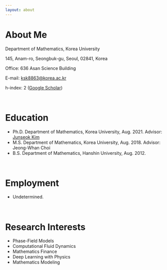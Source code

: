 ```yaml
---
layout: about 
---
```


# About Me
Department of Mathematics, Korea University

145, Anam-ro, Seongbuk-gu, Seoul, 02841, Korea

Office: 636 Asan Science Building

E-mail: ksk8863@korea.ac.kr

h-index: 2 ([Google Scholar](https://scholar.google.co.uk/citations?user=JB4JxcIAAAAJ&hl=en))

<br/>

# Education
* Ph.D. Department of Mathematics, Korea University, Aug. 2021. Advisor: [Junseok Kim](https://mathematicians.korea.ac.kr/cfdkim/)
* M.S. Department of Mathematics, Korea University, Aug. 2018. Advisor: Jeong-Whan Choi
* B.S. Department of Mathematics, Hanshin University, Aug. 2012.

<br/>

# Employment
* Undetermined.

<br/>

# Research Interests
* Phase-Field Models
* Computational Fluid Dynamics
* Mathematics Finance
* Deep Learning with Physics
* Mathematics Modeling
